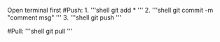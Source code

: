 Open terminal first
#Push:
1.
'''shell
git add *
'''
2.
'''shell
git commit -m "comment msg"
'''
3.
'''shell
git push
'''

#Pull:
'''shell
git pull
'''
